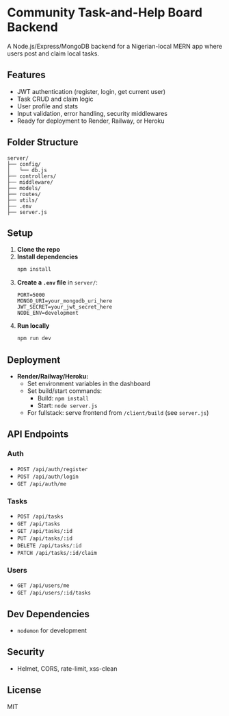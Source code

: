 # Community Task-and-Help Board Backend

A Node.js/Express/MongoDB backend for a Nigerian-local MERN app where users post and claim local tasks.

## Features
- JWT authentication (register, login, get current user)
- Task CRUD and claim logic
- User profile and stats
- Input validation, error handling, security middlewares
- Ready for deployment to Render, Railway, or Heroku

## Folder Structure
```
server/
├── config/
│   └── db.js
├── controllers/
├── middleware/
├── models/
├── routes/
├── utils/
├── .env
├── server.js
```

## Setup
1. **Clone the repo**
2. **Install dependencies**
   ```bash
   npm install
   ```
3. **Create a `.env` file** in `server/`:
   ```env
   PORT=5000
   MONGO_URI=your_mongodb_uri_here
   JWT_SECRET=your_jwt_secret_here
   NODE_ENV=development
   ```
4. **Run locally**
   ```bash
   npm run dev
   ```

## Deployment
- **Render/Railway/Heroku:**
  - Set environment variables in the dashboard
  - Set build/start commands:
    - Build: `npm install`
    - Start: `node server.js`
  - For fullstack: serve frontend from `/client/build` (see `server.js`)

## API Endpoints
### Auth
- `POST /api/auth/register`
- `POST /api/auth/login`
- `GET /api/auth/me`

### Tasks
- `POST /api/tasks`
- `GET /api/tasks`
- `GET /api/tasks/:id`
- `PUT /api/tasks/:id`
- `DELETE /api/tasks/:id`
- `PATCH /api/tasks/:id/claim`

### Users
- `GET /api/users/me`
- `GET /api/users/:id/tasks`

## Dev Dependencies
- `nodemon` for development

## Security
- Helmet, CORS, rate-limit, xss-clean

## License
MIT 